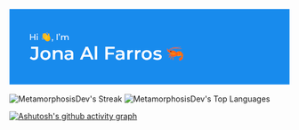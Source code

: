 ![Alt Text](banner.png)

![MetamorphosisDev's Streak](https://github-readme-streak-stats.herokuapp.com/?user=MetamorphosisDev&theme=tokyonight&hide_border=true)
![MetamorphosisDev's Top Languages](https://github-readme-stats.vercel.app/api/top-langs/?username=MetamorphosisDev&theme=tokyonight&show_icons=true&hide_border=true&layout=compact)

[![Ashutosh's github activity graph](https://github-readme-activity-graph.vercel.app/graph?username=MetamorphosisDev&bg_color=293036&color=ffffff&line=188aed&point=52ffb4&area=true&hide_border=true)](https://github.com/ashutosh00710/github-readme-activity-graph)
